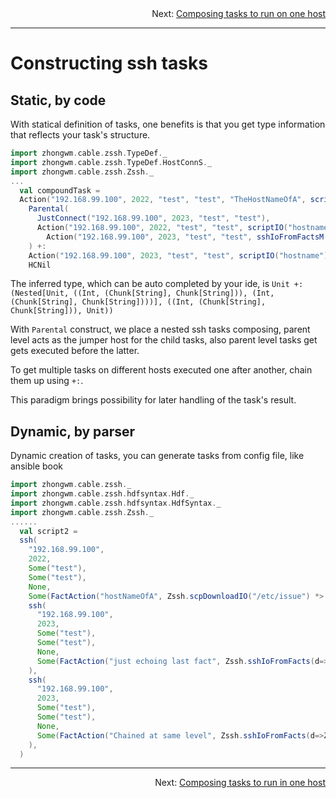 <div style="text-align: right;">Next: <a href="Composing_tasks_to_run_on_one_host.md">Composing tasks to run on one host</a></div>

---

# Constructing ssh tasks

## Static, by code

With statical definition of tasks, one benefits is that you get type information that reflects your
task's structure.


```scala
import zhongwm.cable.zssh.TypeDef._
import zhongwm.cable.zssh.TypeDef.HostConnS._
import zhongwm.cable.zssh.Zssh._
...
  val compoundTask =
  Action("192.168.99.100", 2022, "test", "test", "TheHostNameOfA", scriptIO("hostname")) +:
    Parental(
      JustConnect("192.168.99.100", 2023, "test", "test"),
      Action("192.168.99.100", 2022, "test", "test", scriptIO("hostname")) +:
        Action("192.168.99.100", 2023, "test", "test", sshIoFromFactsM(d => scriptIO(s"echo The last fact we got is ${d("TheHostNameOfA")}")) <*> scriptIO("echo Current host is $(hostname)"))
    ) +:
    Action("192.168.99.100", 2023, "test", "test", scriptIO("hostname")) +:
    HCNil
```

The inferred type, which can be auto completed by your ide, is `Unit +: (Nested[Unit, ((Int,
(Chunk[String], Chunk[String])), (Int, (Chunk[String], Chunk[String])))], ((Int, (Chunk[String],
Chunk[String])), Unit))`

With `Parental` construct, we place a nested ssh tasks composing, parent level acts as the jumper host for the child tasks, also
parent level tasks get gets executed before the latter.

To get multiple tasks on different hosts executed one after another, chain them up using `+:`.

This paradigm brings possibility for later handling of the task's result.

## Dynamic, by parser

Dynamic creation of tasks, you can generate tasks from config file, like ansible book

```scala
import zhongwm.cable.zssh._
import zhongwm.cable.zssh.hdfsyntax.Hdf._
import zhongwm.cable.zssh.hdfsyntax.HdfSyntax._
import zhongwm.cable.zssh.Zssh._
......
  val script2 =
  ssh(
    "192.168.99.100",
    2022,
    Some("test"),
    Some("test"),
    None,
    Some(FactAction("hostNameOfA", Zssh.scpDownloadIO("/etc/issue") *> Zssh.scriptIO("hostname"))),   // Could be set to None to opt out doing anything.
    ssh(
      "192.168.99.100",
      2023,
      Some("test"),
      Some("test"),
      None,
      Some(FactAction("just echoing last fact", Zssh.sshIoFromFacts(d=>Zssh.scriptIO(s"echo Displaying fact value: ${d("hostNameOfA")}")))),  // Could be set to None to opt out doing anything.
    ),
    ssh(
      "192.168.99.100",
      2023,
      Some("test"),
      Some("test"),
      None,
      Some(FactAction("Chained at same level", Zssh.sshIoFromFacts(d=>Zssh.scriptIO(s"echo What we got: ${m("just echoing last fact")}")))),  // Could be set to None to opt out doing anything.
    ),
  )
```

---

<div style="text-align: right;">Next: <a href="Composing_tasks_to_run_on_one_host.md">Composing tasks to run in one host</a></div>